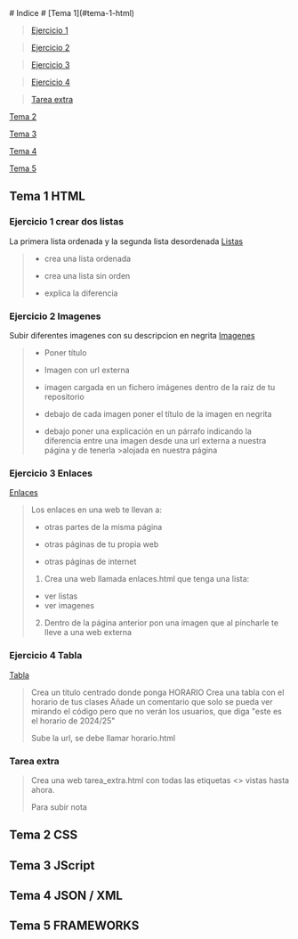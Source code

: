 <title>HTML</title>
# Indice #
[Tema 1](#tema-1-html)

>[Ejercicio 1](#ejercicio-1-crear-dos-listas)

>[Ejercicio 2](#ejercicio-2-imagenes)

>[Ejercicio 3](#ejercicio-3-enlaces)

>[Ejercicio 4](#ejercicio-4-tablas)

>[Tarea extra](#tarea-extra)

[Tema 2](#tema-2-css)

[Tema 3](#tema-3-jscript)

[Tema 4](#tema-4-json--xml)

[Tema 5](#tema-5-frameworks)

## Tema 1 HTML ##
###  Ejercicio 1 crear dos listas ###
La primera lista ordenada y la segunda lista desordenada
[Listas ](/HTML/listas.html)
>- crea una lista ordenada
>
>- crea una lista sin orden
>
>- explica la diferencia

### Ejercicio 2 Imagenes ###
Subir diferentes imagenes con su descripcion en negrita
[Imagenes](/HTML/imagenes.html)

>- Poner título
>
>- Imagen con url externa
>
>- imagen cargada en un fichero imágenes dentro de la raiz de tu repositorio
>
>- debajo de cada imagen poner el título de la imagen en negrita
>
>- debajo poner una explicación en un párrafo indicando la diferencia entre una imagen desde una url externa a nuestra página y de tenerla >alojada en nuestra página

### Ejercicio 3 Enlaces ###
[Enlaces](/HTML/enlaces.html)
>Los enlaces en una web te llevan a:
>- otras partes de la misma página
>
>- otras páginas de tu propia web
>
>- otras páginas de internet
>
>
>1. Crea una web llamada enlaces.html que tenga una lista:
>- ver listas
>- ver imagenes
>
>2.  Dentro de la página anterior pon una imagen que al pincharle te lleve a una web externa


### Ejercicio 4 Tabla ###
[Tabla](/HTML/tablas.html)
>Crea un titulo centrado donde ponga HORARIO
>Crea una tabla con el horario de tus clases
>Añade un comentario que solo se pueda ver mirando el código pero que no verán los usuarios, que diga "este es el horario de 2024/25"
>
>
>Sube la url, se debe llamar horario.html


### Tarea extra ###
>Crea una web tarea_extra.html con todas las etiquetas <> vistas hasta ahora.
>
>Para subir nota

## Tema 2 CSS ##

## Tema 3 JScript ##

## Tema 4 JSON / XML ##

## Tema 5 FRAMEWORKS ##
